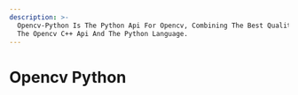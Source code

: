 ```yaml
---
description: >-
  Opencv-Python Is The Python Api For Opencv, Combining The Best Qualities Of
  The Opencv C++ Api And The Python Language.
---
```


# Opencv Python

